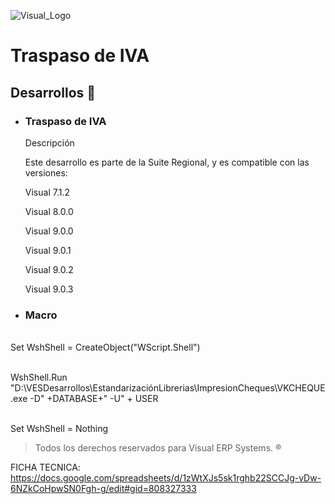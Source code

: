 ﻿![Visual_Logo](https://github.com/visualmexico/customers/blob/master/2018-06-13%20LOGO.png)

# Traspaso de IVA

## Desarrollos :blue_book:

* ### Traspaso de IVA
  Descripción
  
  Este desarrollo es parte de la Suite Regional, y es compatible con las versiones:
  
  Visual 7.1.2
  
  Visual 8.0.0
  
  Visual 9.0.0
  
  Visual 9.0.1
  
  Visual 9.0.2
  
  Visual 9.0.3

* ### Macro



<br /> Set WshShell = CreateObject("WScript.Shell")

<br /> WshShell.Run "D:\VESDesarrollos\EstandarizaciónLibrerias\ImpresionCheques\VKCHEQUE.exe -D" +DATABASE+" -U" + USER

<br /> Set WshShell = Nothing

> Todos los derechos reservados para Visual ERP Systems. :registered:

FICHA TECNICA:
https://docs.google.com/spreadsheets/d/1zWtXJs5sk1rghb22SCCJg-vDw-6NZkCoHpwSN0Fgh-g/edit#gid=808327333
